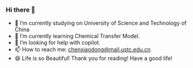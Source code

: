 ### Hi there 👋
- 🔭 I’m currently studying on University of Science and Technology of China
- 🌱 I’m currently learning Chemical Transfer Model.
- 🤔 I’m looking for help with copilot.
- 📫 How to reach me: chenxiaodong@mail.ustc.edu.cn
- 😄 Life is so Beautiful! Thank you for reading! Have a good life!
